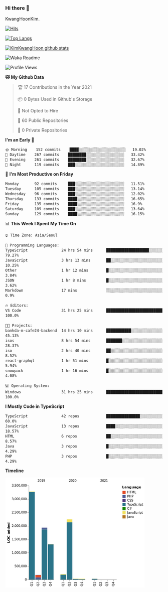 ### Hi there 👋

KwangHoonKim.

[![Hits](https://hits.seeyoufarm.com/api/count/incr/badge.svg?url=https%3A%2F%2Fgithub.com%2Frhkdgns95)](https://hits.seeyoufarm.com)  

[![Top Langs](https://github-readme-stats.vercel.app/api/top-langs/?username=rhkdgns95&layout=compact)](https://github.com/anuraghazra/github-readme-stats)   

[![KimKwangHoon github stats](https://github-readme-stats.vercel.app/api?username=rhkdgns95&show_icons=true)](https://github.com/anuraghazra/github-readme-stats)  


<!--
**rhkdgns95/rhkdgns95** is a ✨ _special_ ✨ repository because its `README.md` (this file) appears on your GitHub profile.

Here are some ideas to get you started:

- 🔭 I’m currently working on ...
- 🌱 I’m currently learning ...
- 👯 I’m looking to collaborate on ...
- 🤔 I’m looking for help with ...
- 💬 Ask me about ...
- 📫 How to reach me: ...
- 😄 Pronouns: ...
- ⚡ Fun fact: ...
-->



![Waka Readme](https://github.com/rhkdgns95/rhkdgns95/workflows/Waka%20Readme/badge.svg)
<!--START_SECTION:waka-->
![Profile Views](http://img.shields.io/badge/Profile%20Views-0-blue)

**🐱 My Github Data** 

> 🏆 17 Contributions in the Year 2021
 > 
> 📦 0 Bytes Used in Github's Storage 
 > 
> 🚫 Not Opted to Hire
 > 
> 📜 60 Public Repositories 
 > 
> 🔑 0 Private Repositories  
 > 
**I'm an Early 🐤** 

```text
🌞 Morning    152 commits    ████░░░░░░░░░░░░░░░░░░░░░   19.02% 
🌆 Daytime    267 commits    ████████░░░░░░░░░░░░░░░░░   33.42% 
🌃 Evening    261 commits    ████████░░░░░░░░░░░░░░░░░   32.67% 
🌙 Night      119 commits    ███░░░░░░░░░░░░░░░░░░░░░░   14.89%

```
📅 **I'm Most Productive on Friday** 

```text
Monday       92 commits     ███░░░░░░░░░░░░░░░░░░░░░░   11.51% 
Tuesday      105 commits    ███░░░░░░░░░░░░░░░░░░░░░░   13.14% 
Wednesday    96 commits     ███░░░░░░░░░░░░░░░░░░░░░░   12.02% 
Thursday     133 commits    ████░░░░░░░░░░░░░░░░░░░░░   16.65% 
Friday       135 commits    ████░░░░░░░░░░░░░░░░░░░░░   16.9% 
Saturday     109 commits    ███░░░░░░░░░░░░░░░░░░░░░░   13.64% 
Sunday       129 commits    ████░░░░░░░░░░░░░░░░░░░░░   16.15%

```


📊 **This Week I Spent My Time On** 

```text
⌚︎ Time Zone: Asia/Seoul

💬 Programming Languages: 
TypeScript               24 hrs 54 mins      ███████████████████░░░░░░   79.27% 
JavaScript               3 hrs 13 mins       ██░░░░░░░░░░░░░░░░░░░░░░░   10.25% 
Other                    1 hr 12 mins        █░░░░░░░░░░░░░░░░░░░░░░░░   3.84% 
JSON                     1 hr 8 mins         █░░░░░░░░░░░░░░░░░░░░░░░░   3.62% 
Markdown                 17 mins             ░░░░░░░░░░░░░░░░░░░░░░░░░   0.9%

🔥 Editors: 
VS Code                  31 hrs 25 mins      █████████████████████████   100.0%

🐱‍💻 Projects: 
bankda-m-cafe24-backend  14 hrs 10 mins      ███████████░░░░░░░░░░░░░░   45.13% 
isos                     8 hrs 54 mins       ███████░░░░░░░░░░░░░░░░░░   28.37% 
iso                      2 hrs 40 mins       ██░░░░░░░░░░░░░░░░░░░░░░░   8.52% 
react-graphql            1 hr 51 mins        █░░░░░░░░░░░░░░░░░░░░░░░░   5.94% 
snowpack                 1 hr 16 mins        █░░░░░░░░░░░░░░░░░░░░░░░░   4.08%

💻 Operating System: 
Windows                  31 hrs 25 mins      █████████████████████████   100.0%

```

**I Mostly Code in TypeScript** 

```text
TypeScript               42 repos            ███████████████░░░░░░░░░░   60.0% 
JavaScript               13 repos            ████░░░░░░░░░░░░░░░░░░░░░   18.57% 
HTML                     6 repos             ██░░░░░░░░░░░░░░░░░░░░░░░   8.57% 
Java                     3 repos             █░░░░░░░░░░░░░░░░░░░░░░░░   4.29% 
PHP                      3 repos             █░░░░░░░░░░░░░░░░░░░░░░░░   4.29%

```


**Timeline**

![Chart not found](https://raw.githubusercontent.com/rhkdgns95/rhkdgns95/master/charts/bar_graph.png) 


<!--END_SECTION:waka-->
